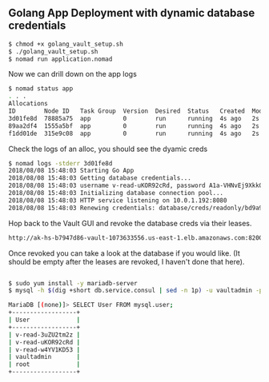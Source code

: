 ## Golang App Deployment with dynamic database credentials

```bash
$ chmod +x golang_vault_setup.sh
$ ./golang_vault_setup.sh
$ nomad run application.nomad
```
Now we can drill down on the app logs

```bash
$ nomad status app
. . .
Allocations
ID        Node ID   Task Group  Version  Desired  Status   Created  Modified
3d01fe8d  78885a75  app         0        run      running  4s ago   2s ago
89aa2df4  1555a5bf  app         0        run      running  4s ago   2s ago
f1dd01de  315e9c08  app         0        run      running  4s ago   2s ago
```

Check the logs of an alloc, you should see the dyamic creds
```bash
$ nomad logs -stderr 3d01fe8d
2018/08/08 15:48:03 Starting Go App
2018/08/08 15:48:03 Getting database credentials...
2018/08/08 15:48:03 username v-read-uKOR92cRd, password A1a-VHNvEj9Xkk0sIURD
2018/08/08 15:48:03 Initializing database connection pool...
2018/08/08 15:48:03 HTTP service listening on 10.0.1.192:8080
2018/08/08 15:48:03 Renewing credentials: database/creds/readonly/bd9a9211-776c-359e-6c3f-f02578e3b4a6
```

Hop back to the Vault GUI and revoke the database creds via their leases.
```bash
http://ak-hs-b7947d86-vault-1073633556.us-east-1.elb.amazonaws.com:8200/ui/vault/access/leases/list
```

Once revoked you can take a look at the database if you would like. (It should be empty after the leases are revoked, I haven't done that here).

```bash

$ sudo yum install -y mariadb-server
$ mysql -h $(dig +short db.service.consul | sed -n 1p) -u vaultadmin -pvaultadminpassword

MariaDB [(none)]> SELECT User FROM mysql.user;
+------------------+
| User             |
+------------------+
| v-read-3uZU2tm2z |
| v-read-uKOR92cRd |
| v-read-w4YV1KD53 |
| vaultadmin       |
| root             |
+------------------+
```